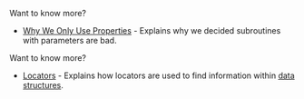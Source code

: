 Want to know more?

* [Why We Only Use Properties](http://blog.darylhosick.com/technology/only-properties/) - Explains why we decided subroutines with parameters are bad.

Want to know more?

* [Locators](http://blog.darylhosick.com/technology/locators/) - Explains how locators are used to find information within [data structures](http://en.wikipedia.org/wiki/Data_structure).
